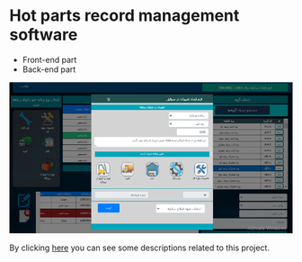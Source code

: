 # Hot parts record management software
- Front-end part
- Back-end part
  
![Education management system](enterexit23.png)

By clicking [here](https://reza-pishva.github.io/3-php-laravel/) you can see some descriptions related to this project.
